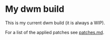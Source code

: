# My dwm build

This is my current dwm build (it is always a WIP).

For a list of the applied patches see [patches.md](./patches/patches.md).
